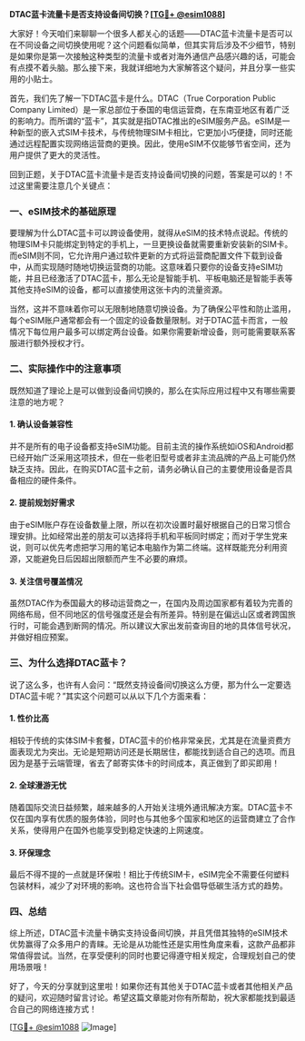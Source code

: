 **DTAC蓝卡流量卡是否支持设备间切换？[[TG💪+ @esim1088](https://t.me/s/esim1088)]**

大家好！今天咱们来聊聊一个很多人都关心的话题——DTAC蓝卡流量卡是否可以在不同设备之间切换使用呢？这个问题看似简单，但其实背后涉及不少细节，特别是如果你是第一次接触这种类型的流量卡或者对海外通信产品感兴趣的话，可能会有点摸不着头脑。那么接下来，我就详细地为大家解答这个疑问，并且分享一些实用的小贴士。

首先，我们先了解一下DTAC蓝卡是什么。DTAC（True Corporation Public Company Limited）是一家总部位于泰国的电信运营商，在东南亚地区有着广泛的影响力。而所谓的“蓝卡”，其实就是指DTAC推出的eSIM服务产品。eSIM是一种新型的嵌入式SIM卡技术，与传统物理SIM卡相比，它更加小巧便捷，同时还能通过远程配置实现网络运营商的更换。因此，使用eSIM不仅能够节省空间，还为用户提供了更大的灵活性。

回到正题，关于DTAC蓝卡流量卡是否支持设备间切换的问题，答案是可以的！不过这里需要注意几个关键点：

### 一、eSIM技术的基础原理

要理解为什么DTAC蓝卡可以跨设备使用，就得从eSIM的技术特点说起。传统的物理SIM卡只能绑定到特定的手机上，一旦更换设备就需要重新安装新的SIM卡。而eSIM则不同，它允许用户通过软件更新的方式将运营商配置文件下载到设备中，从而实现随时随地切换运营商的功能。这意味着只要你的设备支持eSIM功能，并且已经激活了DTAC蓝卡，那么无论是智能手机、平板电脑还是智能手表等其他支持eSIM的设备，都可以直接使用这张卡内的流量资源。

当然，这并不意味着你可以无限制地随意切换设备。为了确保公平性和防止滥用，每个eSIM账户通常都会有一个固定的设备数量限制。对于DTAC蓝卡而言，一般情况下每位用户最多可以绑定两台设备。如果你需要新增设备，则可能需要联系客服进行额外授权才行。

### 二、实际操作中的注意事项

既然知道了理论上是可以做到设备间切换的，那么在实际应用过程中又有哪些需要注意的地方呢？

#### 1. 确认设备兼容性
并不是所有的电子设备都支持eSIM功能。目前主流的操作系统如iOS和Android都已经开始广泛采用这项技术，但在一些老旧型号或者非主流品牌的产品上可能仍然缺乏支持。因此，在购买DTAC蓝卡之前，请务必确认自己的主要使用设备是否具备相应的硬件条件。

#### 2. 提前规划好需求
由于eSIM账户存在设备数量上限，所以在初次设置时最好根据自己的日常习惯合理安排。比如经常出差的朋友可以选择将手机和平板同时绑定；而对于学生党来说，则可以优先考虑把学习用的笔记本电脑作为第二终端。这样既能充分利用资源，又能避免日后因超出限额而产生不必要的麻烦。

#### 3. 关注信号覆盖情况
虽然DTAC作为泰国最大的移动运营商之一，在国内及周边国家都有着较为完善的网络布局，但不同地区的信号强度还是会有所差异。特别是在偏远山区或者跨国旅行时，可能会遇到断网的情况。所以建议大家出发前查询目的地的具体信号状况，并做好相应预案。

### 三、为什么选择DTAC蓝卡？

说了这么多，也许有人会问：“既然支持设备间切换这么方便，那为什么一定要选DTAC蓝卡呢？”其实这个问题可以从以下几个方面来看：

#### 1. 性价比高
相较于传统的实体SIM卡套餐，DTAC蓝卡的价格非常亲民，尤其是在流量资费方面表现尤为突出。无论是短期访问还是长期居住，都能找到适合自己的选项。而且因为是基于云端管理，省去了邮寄实体卡的时间成本，真正做到了即买即用！

#### 2. 全球漫游无忧
随着国际交流日益频繁，越来越多的人开始关注境外通讯解决方案。DTAC蓝卡不仅在国内享有优质的服务体验，同时也与其他多个国家和地区的运营商建立了合作关系，使得用户在国外也能享受到稳定快速的上网速度。

#### 3. 环保理念
最后不得不提的一点就是环保啦！相比于传统SIM卡，eSIM完全不需要任何塑料包装材料，减少了对环境的影响。这也符合当下社会倡导低碳生活方式的趋势。

### 四、总结

综上所述，DTAC蓝卡流量卡确实支持设备间切换，并且凭借其独特的eSIM技术优势赢得了众多用户的青睐。无论是从功能性还是实用性角度来看，这款产品都非常值得尝试。当然，在享受便利的同时也要记得遵守相关规定，合理规划自己的使用场景哦！

好了，今天的分享就到这里啦！如果你还有其他关于DTAC蓝卡或者其他相关产品的疑问，欢迎随时留言讨论。希望这篇文章能对你有所帮助，祝大家都能找到最适合自己的网络连接方式！

[[TG💪+ @esim1088](https://t.me/s/esim1088) ![Image](https://i.postimg.cc/4NQfJmqS/Snipaste-2025-05-13-00-14-12.png)]